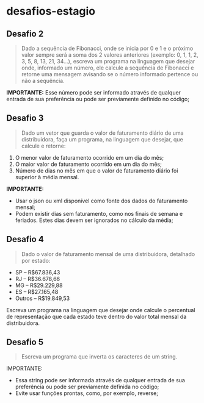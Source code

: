 # desafios-estagio

## Desafio 2
>Dado a sequência de Fibonacci, onde se inicia por 0 e 1 e o próximo valor sempre será a soma dos 2 valores anteriores (exemplo: 0, 1, 1, 2, 3, 5, 8, 13, 21, 34...), escreva um programa na linguagem que desejar onde, informado um número, ele calcule a sequência de Fibonacci e retorne uma mensagem avisando se o número informado pertence ou não a sequência.

**IMPORTANTE:** 
Esse número pode ser informado através de qualquer entrada de sua preferência ou pode ser previamente definido no código;

## Desafio 3
>Dado um vetor que guarda o valor de faturamento diário de uma distribuidora, faça um programa, na linguagem que desejar, que calcule e retorne:
1. O menor valor de faturamento ocorrido em um dia do mês;
2. O maior valor de faturamento ocorrido em um dia do mês;
3. Número de dias no mês em que o valor de faturamento diário foi superior à média mensal.

**IMPORTANTE:**
* Usar o json ou xml disponível como fonte dos dados do faturamento mensal;
* Podem existir dias sem faturamento, como nos finais de semana e feriados. Estes dias devem ser ignorados no cálculo da média;

## Desafio 4
>Dado o valor de faturamento mensal de uma distribuidora, detalhado por estado:
* SP – R$67.836,43
* RJ – R$36.678,66
* MG – R$29.229,88
* ES – R$27.165,48
* Outros – R$19.849,53

Escreva um programa na linguagem que desejar onde calcule o percentual de representação que cada estado teve dentro do valor total mensal da distribuidora.  

## Desafio 5
>Escreva um programa que inverta os caracteres de um string.

IMPORTANTE:
* Essa string pode ser informada através de qualquer entrada de sua preferência ou pode ser previamente definida no código;
* Evite usar funções prontas, como, por exemplo, reverse;